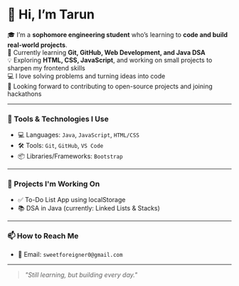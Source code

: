# 👋 Hi, I’m Tarun

🎓 I’m a **sophomore engineering student** who’s learning to **code and build real-world projects**.  
🌱 Currently learning **Git, GitHub, Web Development, and Java DSA**  
💡 Exploring **HTML, CSS, JavaScript**, and working on small projects to sharpen my frontend skills   
💻 I love solving problems and turning ideas into code  
🚀 Looking forward to contributing to open-source projects and joining hackathons  

---

### 🧰 Tools & Technologies I Use

- 💻 Languages: `Java`, `JavaScript`, `HTML/CSS`
- 🛠️ Tools: `Git`, `GitHub`, `VS Code`
- 📦 Libraries/Frameworks: `Bootstrap`

---

### 🔭 Projects I'm Working On

- ✅ To-Do List App using localStorage
- 📚 DSA in Java (currently: Linked Lists & Stacks)

---

### 📫 How to Reach Me

- 📧 Email: `sweetforeigner0@gmail.com`

---

> *"Still learning, but building every day."*


<!---
hiitarun1/hiitarun1 is a ✨ special ✨ repository because its `README.md` (this file) appears on your GitHub profile.
You can click the Preview link to take a look at your changes.
--->
